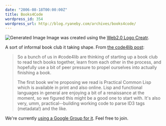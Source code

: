```yaml
---
date: "2006-08-18T00:00:00Z"
title: Books4Code
wordpress_id: 354
wordpress_url: http://blog.ryaneby.com/archives/books4code/
---
```

<img src="http://msig.info/web2v2/(reflect)Books4CodeBETA.png" alt="Generated Image" />
Image was created using the <a href="http://msig.info/web2.php">Web2.0 Logo Creatr</a>.

A sort of informal book club it taking shape. From <a href="http://code4lib.org/bookclub">the code4lib post</a>:

<blockquote>So a bunch of us in #code4lib are thinking of starting up a book club to read tech books together, learn from each other in the process, and hopefully use a bit of peer pressure to propel ourselves into actually finishing a book. 

The first book we're proposing we read is Practical Common Lisp which is available in print and also online. Lisp and functional languages in general are enjoying a bit of a renaissance at the moment, so we figured this might be a good one to start with. It's also very, umm, practical--building working code to parse ID3 tags (metadata!) and the like.</blockquote>

We're currently <a href="http://groups.google.com/group/books4code">using a Google Group for it</a>. Feel free to join.
